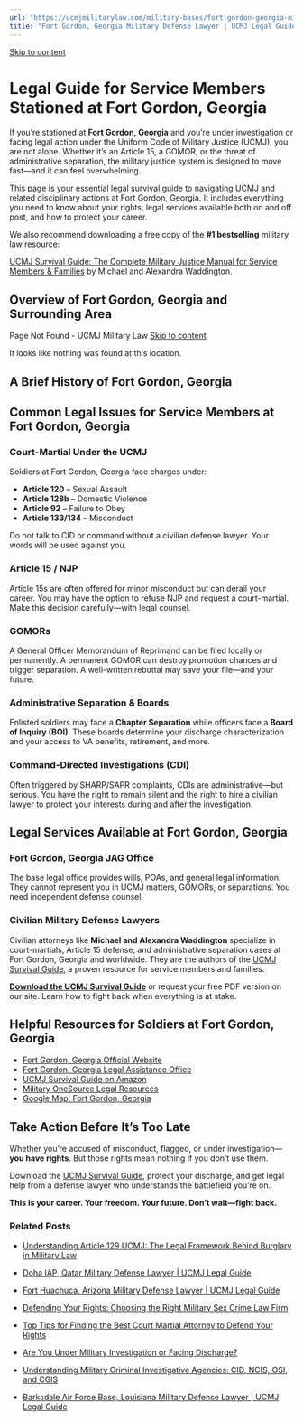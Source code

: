 ```yaml
---
url: "https://ucmjmilitarylaw.com/military-bases/fort-gordon-georgia-military-defense-lawyer-ucmj-legal-guide/"
title: "Fort Gordon, Georgia Military Defense Lawyer | UCMJ Legal Guide"
---
```


[Skip to content](https://ucmjmilitarylaw.com/military-bases/fort-gordon-georgia-military-defense-lawyer-ucmj-legal-guide/#content)

# Legal Guide for Service Members Stationed at Fort Gordon, Georgia

If you’re stationed at **Fort Gordon, Georgia** and you’re under investigation or facing legal action under the Uniform Code of Military Justice (UCMJ), you are not alone. Whether it’s an Article 15, a GOMOR, or the threat of administrative separation, the military justice system is designed to move fast—and it can feel overwhelming.

This page is your essential legal survival guide to navigating UCMJ and related disciplinary actions at Fort Gordon, Georgia. It includes everything you need to know about your rights, legal services available both on and off post, and how to protect your career.

We also recommend downloading a free copy of the **#1 bestselling** military law resource:

[UCMJ Survival Guide: The Complete Military Justice Manual for Service Members & Families](https://www.amazon.com/dp/B0FCDD3B2Z) by Michael and Alexandra Waddington.

## Overview of Fort Gordon, Georgia and Surrounding Area

Page Not Found - UCMJ Military Law [Skip to content](https://ucmjmilitarylaw.com/military-bases/fort-gordon-georgia-military-defense-lawyer-ucmj-legal-guide/%7Blocation7#content)

It looks like nothing was found at this location.

## A Brief History of Fort Gordon, Georgia

## Common Legal Issues for Service Members at Fort Gordon, Georgia

### Court-Martial Under the UCMJ

Soldiers at Fort Gordon, Georgia face charges under:

- **Article 120** – Sexual Assault
- **Article 128b** – Domestic Violence
- **Article 92** – Failure to Obey
- **Article 133/134** – Misconduct

Do not talk to CID or command without a civilian defense lawyer. Your words will be used against you.

### Article 15 / NJP

Article 15s are often offered for minor misconduct but can derail your career. You may have the option to refuse NJP and request a court-martial. Make this decision carefully—with legal counsel.

### GOMORs

A General Officer Memorandum of Reprimand can be filed locally or permanently. A permanent GOMOR can destroy promotion chances and trigger separation. A well-written rebuttal may save your file—and your future.

### Administrative Separation & Boards

Enlisted soldiers may face a **Chapter Separation** while officers face a **Board of Inquiry (BOI)**. These boards determine your discharge characterization and your access to VA benefits, retirement, and more.

### Command-Directed Investigations (CDI)

Often triggered by SHARP/SAPR complaints, CDIs are administrative—but serious. You have the right to remain silent and the right to hire a civilian lawyer to protect your interests during and after the investigation.

## Legal Services Available at Fort Gordon, Georgia

### Fort Gordon, Georgia JAG Office

The base legal office provides wills, POAs, and general legal information. They cannot represent you in UCMJ matters, GOMORs, or separations. You need independent defense counsel.

### Civilian Military Defense Lawyers

Civilian attorneys like **Michael and Alexandra Waddington** specialize in court-martials, Article 15 defense, and administrative separation cases at Fort Gordon, Georgia and worldwide. They are the authors of the [UCMJ Survival Guide](https://www.amazon.com/dp/B0FCDD3B2Z), a proven resource for service members and families.

**[Download the UCMJ Survival Guide](https://www.amazon.com/dp/B0FCDD3B2Z)** or request your free PDF version on our site. Learn how to fight back when everything is at stake.

## Helpful Resources for Soldiers at Fort Gordon, Georgia

- [Fort Gordon, Georgia Official Website](https://ucmjmilitarylaw.com/military-bases/fort-gordon-georgia-military-defense-lawyer-ucmj-legal-guide/%7Blocation12%7D)
- [Fort Gordon, Georgia Legal Assistance Office](https://ucmjmilitarylaw.com/military-bases/fort-gordon-georgia-military-defense-lawyer-ucmj-legal-guide/%7Blocation13%7D)
- [UCMJ Survival Guide on Amazon](https://www.amazon.com/dp/B0FCDD3B2Z)
- [Military OneSource Legal Resources](https://www.militaryonesource.mil/legal/)
- [Google Map: Fort Gordon, Georgia](https://ucmjmilitarylaw.com/military-bases/fort-gordon-georgia-military-defense-lawyer-ucmj-legal-guide/%7Blocation14%7D)

## Take Action Before It’s Too Late

Whether you’re accused of misconduct, flagged, or under investigation— **you have rights**. But those rights mean nothing if you don’t use them.

Download the [UCMJ Survival Guide](https://www.amazon.com/dp/B0FCDD3B2Z), protect your discharge, and get legal help from a defense lawyer who understands the battlefield you’re on.

**This is your career. Your freedom. Your future. Don’t wait—fight back.**

### Related Posts

- [Understanding Article 129 UCMJ: The Legal Framework Behind Burglary in Military Law](https://ucmjmilitarylaw.com/article-129-ucmj-burglary/)
- [Doha IAP, Qatar Military Defense Lawyer \| UCMJ Legal Guide](https://ucmjmilitarylaw.com/doha-iap-qatar-military-defense-lawyer-ucmj-legal-guide/)
- [Fort Huachuca, Arizona Military Defense Lawyer \| UCMJ Legal Guide](https://ucmjmilitarylaw.com/fort-huachuca-arizona-military-defense-lawyer-ucmj-legal-guide/)
- [Defending Your Rights: Choosing the Right Military Sex Crime Law Firm](https://ucmjmilitarylaw.com/military-sex-crime-law-firm/)

- [Top Tips for Finding the Best Court Martial Attorney to Defend Your Rights](https://ucmjmilitarylaw.com/best-court-martial-attorney-2/)
- [Are You Under Military Investigation or Facing Discharge?](https://ucmjmilitarylaw.com/start-here/)
- [Understanding Military Criminal Investigative Agencies: CID, NCIS, OSI, and CGIS](https://ucmjmilitarylaw.com/investigations/understanding-military-criminal-investigative-agencies-cid-ncis-osi-and-cgis/)
- [Barksdale Air Force Base, Louisiana Military Defense Lawyer \| UCMJ Legal Guide](https://ucmjmilitarylaw.com/barksdale-air-force-base-louisiana-military-defense-lawyer-ucmj-legal-guide/)